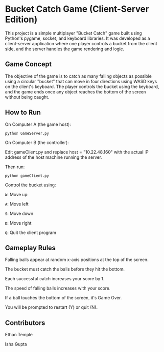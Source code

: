 # Bucket Catch Game (Client-Server Edition)
This project is a simple multiplayer "Bucket Catch" game built using Python's pygame, socket, and keyboard libraries. It was developed as a client-server application where one player controls a bucket from the client side, and the server handles the game rendering and logic.

## Game Concept
The objective of the game is to catch as many falling objects as possible using a circular "bucket" that can move in four directions using WASD keys on the client's keyboard. The player controls the bucket using the keyboard, and the game ends once any object reaches the bottom of the screen without being caught.

## How to Run
On Computer A (the game host):

```python GameServer.py```

On Computer B (the controller):

Edit gameClient.py and replace host = "10.22.48.160" with the actual IP address of the host machine running the server.

Then run:

```python gameClient.py```

Control the bucket using:

```W```: Move up

```A```: Move left

```S```: Move down

```D```: Move right

```Q```: Quit the client program

## Gameplay Rules
Falling balls appear at random x-axis positions at the top of the screen.

The bucket must catch the balls before they hit the bottom.

Each successful catch increases your score by 1.

The speed of falling balls increases with your score.

If a ball touches the bottom of the screen, it's Game Over.

You will be prompted to restart (Y) or quit (N).

## Contributors
Ethan Temple

Isha Gupta
